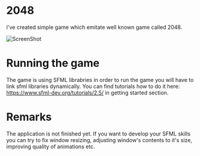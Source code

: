 # 2048

I've created simple game which emitate well known game called 2048.

![ScreenShot](https://drive.google.com/uc?export=view&id=16pIwlqQ2zIGGRSocIbZ2oUE32fceEyMb)

# Running the game
The game is using SFML librabries in order to run the game you will have to link sfml libraries dynamically.
You can find tutorials how to do it here: https://www.sfml-dev.org/tutorials/2.5/ in getting started section.

# Remarks 
The application is not finished yet.
If you want to develop your SFML skills you can try to fix window resizing, adjusting window's contents to it's size, improving quality of animations etc.
